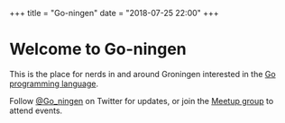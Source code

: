 +++
title = "Go-ningen"
date = "2018-07-25 22:00"
+++

# Welcome to <span style="white-space: nowrap;">Go-ningen</span>

This is the place for nerds in and around Groningen interested in the [Go
programming language](http://golang.org/).

Follow [@Go_ningen](https://twitter.com/Go_ningen) on Twitter for updates, or
join the [Meetup group](http://www.meetup.com/Go-ningen) to attend events.

